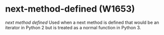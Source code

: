 # next-method-defined (W1653)
*next method defined* Used when a next method is defined that would be
an iterator in Python 2 but is treated as a normal function in Python 3.

